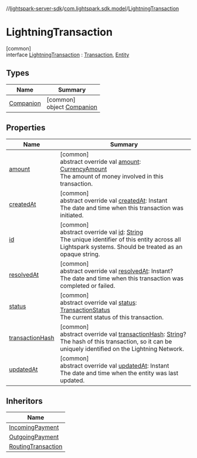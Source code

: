 //[lightspark-server-sdk](../../../index.md)/[com.lightspark.sdk.model](../index.md)/[LightningTransaction](index.md)

# LightningTransaction

[common]\
interface [LightningTransaction](index.md) : [Transaction](../-transaction/index.md), [Entity](../-entity/index.md)

## Types

| Name | Summary |
|---|---|
| [Companion](-companion/index.md) | [common]<br>object [Companion](-companion/index.md) |

## Properties

| Name | Summary |
|---|---|
| [amount](amount.md) | [common]<br>abstract override val [amount](amount.md): [CurrencyAmount](../-currency-amount/index.md)<br>The amount of money involved in this transaction. |
| [createdAt](created-at.md) | [common]<br>abstract override val [createdAt](created-at.md): Instant<br>The date and time when this transaction was initiated. |
| [id](id.md) | [common]<br>abstract override val [id](id.md): [String](https://kotlinlang.org/api/latest/jvm/stdlib/kotlin/-string/index.html)<br>The unique identifier of this entity across all Lightspark systems. Should be treated as an opaque string. |
| [resolvedAt](resolved-at.md) | [common]<br>abstract override val [resolvedAt](resolved-at.md): Instant?<br>The date and time when this transaction was completed or failed. |
| [status](status.md) | [common]<br>abstract override val [status](status.md): [TransactionStatus](../-transaction-status/index.md)<br>The current status of this transaction. |
| [transactionHash](transaction-hash.md) | [common]<br>abstract override val [transactionHash](transaction-hash.md): [String](https://kotlinlang.org/api/latest/jvm/stdlib/kotlin/-string/index.html)?<br>The hash of this transaction, so it can be uniquely identified on the Lightning Network. |
| [updatedAt](updated-at.md) | [common]<br>abstract override val [updatedAt](updated-at.md): Instant<br>The date and time when the entity was last updated. |

## Inheritors

| Name |
|---|
| [IncomingPayment](../-incoming-payment/index.md) |
| [OutgoingPayment](../-outgoing-payment/index.md) |
| [RoutingTransaction](../-routing-transaction/index.md) |
